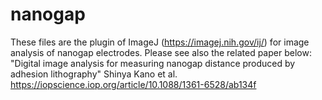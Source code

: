 # nanogap
These files are the plugin of ImageJ (https://imagej.nih.gov/ij/) for image analysis of nanogap electrodes.
Please see also the related paper below:
"Digital image analysis for measuring nanogap distance produced by adhesion lithography" Shinya Kano et al. 
https://iopscience.iop.org/article/10.1088/1361-6528/ab134f
